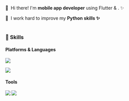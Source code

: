 <p>
  👋&nbsp; Hi there! I'm <b>mobile app developer</b> using Flutter & . ✨<br/>
  
  👋&nbsp; I work hard to improve my <b>Python<b> skills ✨ <br/><br/>
</p>

### 💪 Skills
#### Platforms & Languages
<p>
  <img src="https://img.shields.io/badge/Flutter-02569B?style=flat-square&logo=Flutter&logoColor=white"/>
</p>
<p>
  <img src ="https://img.shields.io/badge/Python-3776AB.svg?&style=for-the-badge&logo=Python&logoColor=white"/>
</p>

#### Tools
<p>
  <img src="https://img.shields.io/badge/Firebase-FFCA28?style=flat-square&logo=Firebase&logoColor=black"/>
  <img src="https://img.shields.io/badge/Git-F05032?style=flat-square&logo=Git&logoColor=white"/>
</p>
